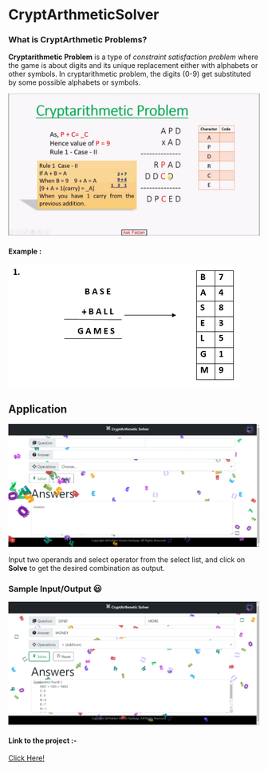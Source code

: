 # CryptArthmeticSolver
### What is CryptArthmetic Problems?
**Cryptarithmetic Problem** is a type of *constraint satisfaction problem* where the game is about digits and its unique replacement either with alphabets or other symbols. In cryptarithmetic problem, the digits (0-9) get substituted by some possible alphabets or symbols.

![crypt_sample_image](/images/ex2.jpg)

#### Example : 
![crypt_example_image](/images/ex1.png)

## Application
![crypt_sample_image](/images/crypt.png)

Input two operands and select operator from the select list, and click on **Solve** to get the desired combination as output.

### Sample Input/Output :smiley:
![crypt_sample_image](/images/crypt1.png)

#### Link to the project :- 
[Click Here!](https://pyk017.github.io/CryptArthmeticSolver/)